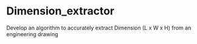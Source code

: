 # Dimension_extractor
Develop an algorithm to accurately extract Dimension (L x W x H) from an engineering drawing
